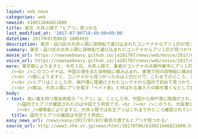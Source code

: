 ```yaml
---
layout: web_news
categories: web
newsid: k10011046821000
title: 東京 大井ふ頭で「ヒアリ」見つかる
last_modified_at: '2017-07-06T18:49:00+09:00'
datetime: 2017年07月06日 18時49分
description: 東京・品川区の大井ふ頭に貨物船で運び込まれたコンテナからアリ１匹が見つかり、専門機関で分析した結果、強い毒を持つ南米原産の「ヒアリ」と確認されました。
summary: 東京・品川区の大井ふ頭に貨物船で運び込まれたコンテナからアリ１匹が見つかり、専門機関で分析した結果、強い毒を持つ南米原産の「ヒアリ」と確認されました。
movie_url: https://newswebeasy.github.io/ja201707/news/web/movie/2017/07/07/k10011046821000.mp4
voice_url: https://newswebeasy.github.io/ja201707/news/web/voice/2017/07/07/k10011046821000.mp3
more: 東京都によりますと、今月３日、大井ふ頭で、業者がコンテナの点検作業中にアリ１匹を発見し、環境省関東地方環境事務所に通報して専門機関が分析した結果、このアリが「ヒアリ」だと確認されたということです。<br
  /><br />このコンテナは、中国の港を出た貨物船に積み込まれ、香港で別の貨物船に積み替えられて先月２７日に大井ふ頭に運び込まれ、荷主によって内部の積み荷が取り出されたあと、返却されたものだということです。<br
  /><br />都によりますと、コンテナから見つかったのは１匹だけで、これまでのところ、アリに刺されたり健康被害を訴えたりしている人はいないということです。<br
  /><br />ヒアリはことし５月、神戸港に陸揚げされたコンテナから国内で初めて見つかり、このコンテナは中国・広東省の南沙港を出た貨物船に積み込まれたことが分かっていますが、今回のコンテナは南沙港から３０キロほど離れた三山港で積み込まれていて、貨物船は大井ふ頭を出港したあと、先月２８日から今月１日の間に横浜、千葉、名古屋、大阪、神戸の港に寄港して、台湾に向かったということです。<br
  /><br />都は、大井ふ頭にアリを殺す「ベイト剤」と呼ばれる毒入りの餌を置くなどして拡散を予防するとともに、港湾関係者などに注意を呼びかけています。
body:
- text: 強い毒を持つ南米原産の「ヒアリ」は、ことし５月、中国から神戸港に陸揚げされ、兵庫県尼崎市に運ばれたコンテナの中で見つかって以降、神戸港や名古屋港、それに大阪港で相次いで確認されました。<br
    />国内でヒアリが確認されたのは今回で５例目です。<br /><br />このうち、大阪港と尼崎市では女王アリも確認され、環境省は、見つかった場所で繁殖していた可能性もあると見ています。<br
    /><br />環境省によりますと、大井ふ頭では女王アリはこれまでのところ確認されていないということです。<br />環境省は、ヒアリが大井ふ頭のほかのコンテナからも見つかるおそれがあるとして、現地に専門家や職員を派遣して調査を進めることにしています。
  title: 国内でヒアリの確認は今回で５例目に
easy_news_url: /news/easy/2017/07/07/東京の港でもヒアリが見つかる/
source_url: http://www3.nhk.or.jp/news/html/20170706/k10011046821000.html?utm_int=news-social_contents_list-items_017
...
```

